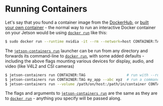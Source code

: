 # Running Containers

Let's say that you found a container image from the [DockerHub](https://hub.docker.com/repositories/leehoanzu), or [built your own container](yolo-obb/docs/build.md) - the normal way to run an interactive Docker container on your Jetson would be using [`docker run`](https://docs.docker.com/engine/reference/commandline/run/) like this:

``` bash
$ sudo docker run --runtime nvidia -it --rm --network=host CONTAINER:TAG
```

The [`jetson-containers run`](yolo-obb/run.sh) launcher can be run from any directory and forwards its command-line to [`docker run`](https://docs.docker.com/engine/reference/commandline/run/), with some added defaults - including the above flags mounting various devices for display, audio, and video (like V4L2 and CSI cameras)

``` bash
$ jetson-containers run CONTAINER:TAG                   # run with --runtime=nvidia, default mounts, ect
$ jetson-containers run CONTAINER:TAG my_app --abc xyz  # run a command (instead of interactive mode)
$ jetson-containers run --volume /path/on/host:/path/in/container CONTAINER:TAG  # mount a directory
```

The flags and arguments to [`jetson-containers run`](/run.sh) are the same as they are to [`docker run`](https://docs.docker.com/engine/reference/commandline/run/) - anything you specify will be passed along.